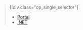 > [!div class="op_single_selector"]
> * [Portal](../articles/media-services/media-services-manage-content.md)
> * [.NET](../articles/media-services/media-services-index-content.md)
> 
> 

<!---HONumber=Oct15_HO3-->
